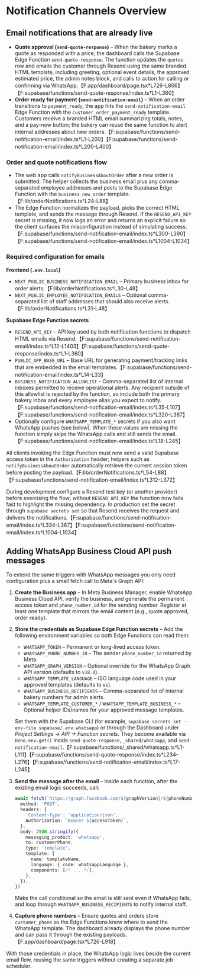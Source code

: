 # Notification Channels Overview

## Email notifications that are already live
- **Quote approval (`send-quote-response`)** – When the bakery marks a quote as responded with a price, the dashboard calls the Supabase Edge Function `send-quote-response`. The function updates the `quotes` row and emails the customer through Resend using the same branded HTML template, including greeting, optional event details, the approved estimated price, the admin notes block, and calls to action for calling or confirming via WhatsApp.【F:app/dashboard/page.tsx†L726-L806】【F:supabase/functions/send-quote-response/index.ts†L1-L360】
- **Order ready for payment (`send-notification-email`)** – When an order transitions to `payment_ready`, the app hits the `send-notification-email` Edge Function with the `customer_order_payment_ready` template. Customers receive a branded HTML email summarizing totals, notes, and a pay-now button; the bakery can reuse the same function to alert internal addresses about new orders.【F:supabase/functions/send-notification-email/index.ts†L1-L200】【F:supabase/functions/send-notification-email/index.ts†L200-L400】

### Order and quote notifications flow
- The web app calls `notifyBusinessAboutOrder` after a new order is submitted. The helper collects the business email plus any comma-separated employee addresses and posts to the Supabase Edge Function with the `business_new_order` template.【F:lib/orderNotifications.ts†L24-L88】
- The Edge Function normalizes the payload, picks the correct HTML template, and sends the message through Resend. If the `RESEND_API_KEY` secret is missing, it now logs an error and returns an explicit failure so the client surfaces the misconfiguration instead of simulating success.【F:supabase/functions/send-notification-email/index.ts†L300-L390】【F:supabase/functions/send-notification-email/index.ts†L1004-L1034】

### Required configuration for emails
**Frontend (`.env.local`)**
- `NEXT_PUBLIC_BUSINESS_NOTIFICATION_EMAIL` – Primary business inbox for order alerts.【F:lib/orderNotifications.ts†L30-L48】
- `NEXT_PUBLIC_EMPLOYEE_NOTIFICATION_EMAILS` – Optional comma-separated list of staff addresses that should also receive alerts.【F:lib/orderNotifications.ts†L31-L48】

**Supabase Edge Function secrets**
- `RESEND_API_KEY` – API key used by both notification functions to dispatch HTML emails via Resend.【F:supabase/functions/send-notification-email/index.ts†L12-L1403】【F:supabase/functions/send-quote-response/index.ts†L1-L360】
- `PUBLIC_APP_BASE_URL` – Base URL for generating payment/tracking links that are embedded in the email templates.【F:supabase/functions/send-notification-email/index.ts†L14-L33】
- `BUSINESS_NOTIFICATION_ALLOWLIST` – Comma-separated list of internal inboxes permitted to receive operational alerts. Any recipient outside of this allowlist is rejected by the function, so include both the primary bakery inbox and every employee alias you expect to notify.【F:supabase/functions/send-notification-email/index.ts†L35-L107】【F:supabase/functions/send-notification-email/index.ts†L320-L387】
- Optionally configure `WHATSAPP_TEMPLATE_*` secrets if you also want WhatsApp pushes (see below). When these values are missing the function simply skips the WhatsApp calls and still sends the email.【F:supabase/functions/send-notification-email/index.ts†L18-L245】

All clients invoking the Edge Function must now send a valid Supabase access token in the `Authorization` header; helpers such as `notifyBusinessAboutOrder` automatically retrieve the current session token before posting the payload.【F:lib/orderNotifications.ts†L54-L88】【F:supabase/functions/send-notification-email/index.ts†L312-L372】

During development configure a Resend test key (or another provider) before exercising the flow; without `RESEND_API_KEY` the function now fails fast to highlight the missing dependency. In production set the secret through `supabase secrets set` so that Resend receives the request and delivers the notifications.【F:supabase/functions/send-notification-email/index.ts†L334-L367】【F:supabase/functions/send-notification-email/index.ts†L1004-L1034】

## Adding WhatsApp Business Cloud API push messages
To extend the same triggers with WhatsApp messages you only need configuration plus a small fetch call to Meta's Graph API:

1. **Create the Business app** – In Meta Business Manager, enable WhatsApp Business Cloud API, verify the business, and generate the permanent access token and `phone_number_id` for the sending number. Register at least one template that mirrors the email content (e.g., quote approved, order ready).
2. **Store the credentials as Supabase Edge Function secrets** – Add the following environment variables so both Edge Functions can read them:
   - `WHATSAPP_TOKEN` – Permanent or long-lived access token.
   - `WHATSAPP_PHONE_NUMBER_ID` – The sender `phone_number_id` returned by Meta.
   - `WHATSAPP_GRAPH_VERSION` – Optional override for the WhatsApp Graph API version (defaults to `v18.0`).
   - `WHATSAPP_TEMPLATE_LANGUAGE` – ISO language code used in your approved templates (defaults to `es`).
   - `WHATSAPP_BUSINESS_RECIPIENTS` – Comma-separated list of internal bakery numbers for admin alerts.
   - `WHATSAPP_TEMPLATE_CUSTOMER_*` / `WHATSAPP_TEMPLATE_BUSINESS_*` – Optional helper IDs/names for your approved message templates.

   Set them with the Supabase CLI (for example, `supabase secrets set --env-file supabase/.env.whatsapp`) or through the Dashboard under *Project Settings → API → Function secrets*. They become available via `Deno.env.get()` inside `send-quote-response`, `_shared/whatsapp`, and `send-notification-email`.【F:supabase/functions/_shared/whatsapp.ts†L1-L111】【F:supabase/functions/send-quote-response/index.ts†L234-L276】【F:supabase/functions/send-notification-email/index.ts†L17-L245】
3. **Send the message after the email** – Inside each function, after the existing email logic succeeds, call:
   ```ts
   await fetch(`https://graph.facebook.com/${graphVersion}/${phoneNumberId}/messages`, {
     method: 'POST',
     headers: {
       'Content-Type': 'application/json',
       Authorization: `Bearer ${accessToken}`,
     },
     body: JSON.stringify({
       messaging_product: 'whatsapp',
       to: customerPhone,
       type: 'template',
       template: {
         name: templateName,
         language: { code: whatsappLanguage },
         components: [/* ... */],
       },
     }),
   })
   ```
   Make the call conditional so the email is still sent even if WhatsApp fails, and loop through `WHATSAPP_BUSINESS_RECIPIENTS` to notify internal staff.
4. **Capture phone numbers** – Ensure quotes and orders store `customer_phone` so the Edge Functions know where to send the WhatsApp template. The dashboard already displays the phone number and can pass it through the existing payloads.【F:app/dashboard/page.tsx†L726-L918】

With those credentials in place, the WhatsApp logic lives beside the current email flow, reusing the same triggers without creating a separate job scheduler.
